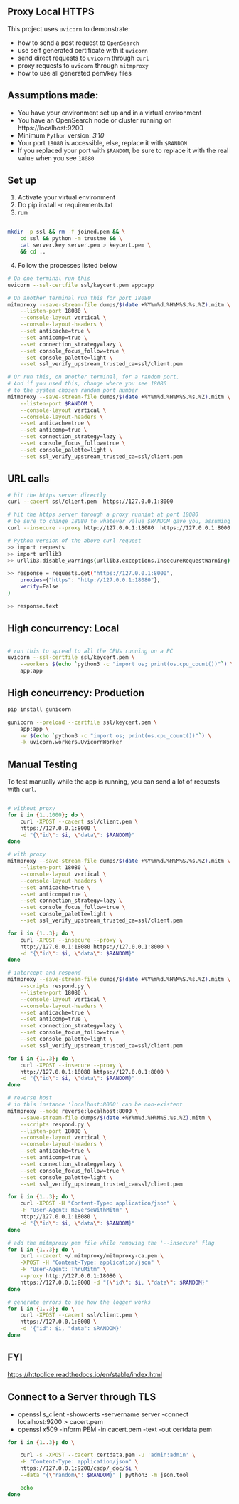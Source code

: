 ## Proxy Local HTTPS
This project uses `uvicorn` to demonstrate:
- how to send a post request to `OpenSearch`
- use self generated certificate with it `uvicorn`
- send direct requests to `uvicorn` through `curl`
- proxy requests to `uvicorn` through `mitmproxy`
- how to use all generated pem/key files

## Assumptions made:
- You have your environment set up and in a virtual environment
- You have an OpenSearch node or cluster running on https://localhost:9200
- Minimum `Python` version: *3.10*
- Your port `18080` is accessible, else, replace it with `$RANDOM`
- If you replaced your port with `$RANDOM`, be sure to replace it with the real value when you see `18080`

## Set up
1. Activate your virtual environment
2. Do pip install -r requirements.txt
3. run 
```bash

mkdir -p ssl && rm -f joined.pem && \
    cd ssl && python -m trustme && \
    cat server.key server.pem > keycert.pem \
    && cd ..
```
4. Follow the processes listed below

```bash
# On one terminal run this
uvicorn --ssl-certfile ssl/keycert.pem app:app

# On another terminal run this for port 18080
mitmproxy --save-stream-file dumps/$(date +%Y%m%d.%H%M%S.%s.%Z).mitm \
    --listen-port 18080 \
    --console-layout vertical \
    --console-layout-headers \
    --set anticache=true \
    --set anticomp=true \
    --set connection_strategy=lazy \
    --set console_focus_follow=true \
    --set console_palette=light \
    --set ssl_verify_upstream_trusted_ca=ssl/client.pem

# Or run this, on another terminal, for a random port. 
# And if you used this, change where you see 18080 
# to the system chosen random port number
mitmproxy --save-stream-file dumps/$(date +%Y%m%d.%H%M%S.%s.%Z).mitm \
    --listen-port $RANDOM \
    --console-layout vertical \
    --console-layout-headers \
    --set anticache=true \
    --set anticomp=true \
    --set connection_strategy=lazy \
    --set console_focus_follow=true \
    --set console_palette=light \
    --set ssl_verify_upstream_trusted_ca=ssl/client.pem
```

## URL calls
```bash
# hit the https server directly
curl --cacert ssl/client.pem  https://127.0.0.1:8000

# hit the https server through a proxy runnint at port 18080
# be sure to change 18080 to whatever value $RANDOM gave you, assuming you used that option!
curl --insecure --proxy http://127.0.0.1:18080  https://127.0.0.1:8000

# Python version of the above curl request
>> import requests
>> import urllib3
>> urllib3.disable_warnings(urllib3.exceptions.InsecureRequestWarning)

>> response = requests.get("https://127.0.0.1:8000",
    proxies={"https": "http://127.0.0.1:18080"},
    verify=False
)

>> response.text
```

## High concurrency: Local
```bash

# run this to spread to all the CPUs running on a PC
uvicorn --ssl-certfile ssl/keycert.pem \
    --workers $(echo `python3 -c "import os; print(os.cpu_count())"`) \
    app:app
```

## High concurrency: Production
```bash
pip install gunicorn

gunicorn --preload --certfile ssl/keycert.pem \
    app:app \
    -w $(echo `python3 -c "import os; print(os.cpu_count())"`) \
    -k uvicorn.workers.UvicornWorker
```

## Manual Testing
To test manually while the app is running, you can send a lot of requests with `curl`.

```bash

# without proxy
for i in {1..1000}; do \
    curl -XPOST --cacert ssl/client.pem \
    https://127.0.0.1:8000 \
    -d "{\"id\": $i, \"data\": $RANDOM}"
done

# with proxy
mitmproxy --save-stream-file dumps/$(date +%Y%m%d.%H%M%S.%s.%Z).mitm \
    --listen-port 18080 \
    --console-layout vertical \
    --console-layout-headers \
    --set anticache=true \
    --set anticomp=true \
    --set connection_strategy=lazy \
    --set console_focus_follow=true \
    --set console_palette=light \
    --set ssl_verify_upstream_trusted_ca=ssl/client.pem

for i in {1..3}; do \
    curl -XPOST --insecure --proxy \
    http://127.0.0.1:18080 https://127.0.0.1:8000 \
    -d "{\"id\": $i, \"data\": $RANDOM}"
done

# intercept and respond
mitmproxy --save-stream-file dumps/$(date +%Y%m%d.%H%M%S.%s.%Z).mitm \
    --scripts respond.py \
    --listen-port 18080 \
    --console-layout vertical \
    --console-layout-headers \
    --set anticache=true \
    --set anticomp=true \
    --set connection_strategy=lazy \
    --set console_focus_follow=true \
    --set console_palette=light \
    --set ssl_verify_upstream_trusted_ca=ssl/client.pem

for i in {1..3}; do \
    curl -XPOST --insecure --proxy \
    http://127.0.0.1:18080 https://127.0.0.1:8000 \
    -d "{\"id\": $i, \"data\": $RANDOM}"
done

# reverse host
# in this instance 'localhost:8000' can be non-existent
mitmproxy --mode reverse:localhost:8000 \
    --save-stream-file dumps/$(date +%Y%m%d.%H%M%S.%s.%Z).mitm \
    --scripts respond.py \
    --listen-port 18080 \
    --console-layout vertical \
    --console-layout-headers \
    --set anticache=true \
    --set anticomp=true \
    --set connection_strategy=lazy \
    --set console_focus_follow=true \
    --set console_palette=light \
    --set ssl_verify_upstream_trusted_ca=ssl/client.pem

for i in {1..3}; do \
    curl -XPOST -H "Content-Type: application/json" \
    -H "User-Agent: ReverseWithMitm" \
    http://127.0.0.1:18080 \
    -d "{\"id\": $i, \"data\": $RANDOM}"
done

# add the mitmproxy pem file while removing the '--insecure' flag
for i in {1..3}; do \
    curl --cacert ~/.mitmproxy/mitmproxy-ca.pem \
    -XPOST -H "Content-Type: application/json" \
    -H "User-Agent: ThruMitm" \
    --proxy http://127.0.0.1:18080 \
    https://127.0.0.1:8000 -d "{\"id\": $i, \"data\": $RANDOM}"
done

# generate errors to see how the logger works
for i in {1..3}; do \
    curl -XPOST --cacert ssl/client.pem \
    https://127.0.0.1:8000 \
    -d '{"id": $i, "data": $RANDOM}'
done
```

## FYI
https://httpolice.readthedocs.io/en/stable/index.html

## Connect to a Server through TLS
- openssl s_client -showcerts -servername server -connect localhost:9200 > cacert.pem
- openssl x509 -inform PEM -in cacert.pem -text -out certdata.pem

```bash
for i in {1..3}; do \

    curl -s -XPOST --cacert certdata.pem -u 'admin:admin' \
    -H "Content-Type: application/json" \
    https://127.0.0.1:9200/csdp/_doc/$i \
    --data "{\"random\": $RANDOM}" | python3 -m json.tool

    echo
done
```